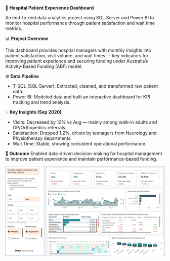 🏥 **Hospital Patient Experience Dashboard**

An end-to-end data analytics project using SQL Server and Power BI to monitor hospital performance through patient satisfaction and wait time metrics.

📊 **Project Overview**

This dashboard provides hospital managers with monthly insights into patient satisfaction, visit volume, and wait times — key indicators for improving patient experience and securing funding under Australia’s Activity-Based Funding (ABF) model.

⚙️ **Data Pipeline**

- T-SQL (SQL Server): Extracted, cleaned, and transformed raw patient data.
- Power BI: Modeled data and built an interactive dashboard for KPI tracking and trend analysis.

💡 **Key Insights (Sep 2020)** 

- Visits: Decreased by 12% vs Aug — mainly among walk-in adults and GP/Orthopedics referrals.
- Satisfaction: Dropped 1.2%, driven by teenagers from Neurology and Physiotherapy departments.
- Wait Time: Stable, showing consistent operational performance.

🎯 **Outcome**
Enabled data-driven decision-making for hospital management to improve patient experience and maintain performance-based funding.

![Hospital Dashboard](https://github.com/RyanSolving/Hospital-Satisfaction-and-Wait-Time-Analytical-Dashoard/blob/main/Main%20report.png?raw=true)
